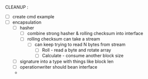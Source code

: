 CLEANUP :

- [ ] create cmd example
- [ ] encapsulation
  - [ ] hasher
    - [ ] combine strong hasher & rolling checksum into interface
    - [ ] rolling checksum can take a stream
      -  [ ] can keep trying to read N bytes from stream
         -  [ ] Roll - read a byte and rotate array
         -  [ ] Calculate - consume another block size
   -  [ ] signature into a type with things like block len
   -  [ ] operationwriter should bean interface
    - 